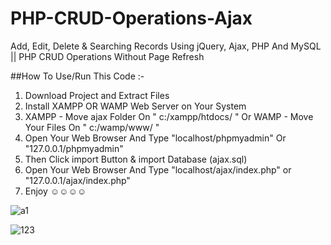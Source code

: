 # PHP-CRUD-Operations-Ajax
Add, Edit, Delete &amp; Searching Records Using jQuery, Ajax, PHP And MySQL || PHP CRUD Operations Without Page Refresh

##How To Use/Run This Code :-
1. Download Project and Extract Files
2. Install XAMPP OR WAMP Web Server on Your System
3. XAMPP - Move ajax Folder On " c:/xampp/htdocs/ " Or WAMP - Move Your Files On " c:/wamp/www/ "
3. Open Your Web Browser And Type "localhost/phpmyadmin" Or "127.0.0.1/phpmyadmin"
4. Then Click import Button & import Database (ajax.sql)
5. Open Your Web Browser And Type "localhost/ajax/index.php" or "127.0.0.1/ajax/index.php"
6. Enjoy  ☺☺☺☺


![a1](https://user-images.githubusercontent.com/26626045/52166024-09681000-26bd-11e9-8ad9-4da8b5cf3b43.jpg)

![123](https://user-images.githubusercontent.com/26626045/52166310-729d5280-26c0-11e9-9907-c75226c35cf0.PNG)
